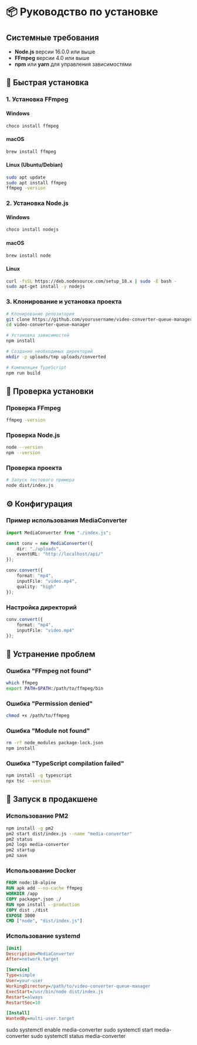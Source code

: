 # 📦 Руководство по установке

## Системные требования

- **Node.js** версии 16.0.0 или выше
- **FFmpeg** версии 4.0 или выше
- **npm** или **yarn** для управления зависимостями

## 🚀 Быстрая установка

### 1. Установка FFmpeg

#### Windows
```bash
choco install ffmpeg
```

#### macOS
```bash
brew install ffmpeg
```

#### Linux (Ubuntu/Debian)
```bash
sudo apt update
sudo apt install ffmpeg
ffmpeg -version
```

### 2. Установка Node.js

#### Windows
```bash
choco install nodejs
```

#### macOS
```bash
brew install node
```

#### Linux
```bash
curl -fsSL https://deb.nodesource.com/setup_18.x | sudo -E bash -
sudo apt-get install -y nodejs
```

### 3. Клонирование и установка проекта

```bash
# Клонирование репозитория
git clone https://github.com/yourusername/video-converter-queue-manager.git
cd video-converter-queue-manager

# Установка зависимостей
npm install

# Создание необходимых директорий
mkdir -p uploads/tmp uploads/converted

# Компиляция TypeScript
npm run build
```

## 🔧 Проверка установки

### Проверка FFmpeg
```bash
ffmpeg -version
```

### Проверка Node.js
```bash
node --version
npm --version
```

### Проверка проекта
```bash
# Запуск тестового примера
node dist/index.js
```

## ⚙️ Конфигурация

### Пример использования MediaConverter

```typescript
import MediaConverter from "./index.js";

const conv = new MediaConverter({
    dir: "./uploads",
    eventURL: "http://localhost/api/"
});

conv.convert({
    format: "mp4",
    inputFile: "video.mp4",
    quality: "high"
});
```

### Настройка директорий

```typescript
conv.convert({
    format: "mp4",
    inputFile: "video.mp4"
});
```

## 🐛 Устранение проблем

### Ошибка "FFmpeg not found"
```bash
which ffmpeg
export PATH=$PATH:/path/to/ffmpeg/bin
```

### Ошибка "Permission denied"
```bash
chmod +x /path/to/ffmpeg
```

### Ошибка "Module not found"
```bash
rm -rf node_modules package-lock.json
npm install
```

### Ошибка "TypeScript compilation failed"
```bash
npm install -g typescript
npx tsc --version
```

## 🚀 Запуск в продакшене

### Использование PM2
```bash
npm install -g pm2
pm2 start dist/index.js --name "media-converter"
pm2 status
pm2 logs media-converter
pm2 startup
pm2 save
```

### Использование Docker
```dockerfile
FROM node:18-alpine
RUN apk add --no-cache ffmpeg
WORKDIR /app
COPY package*.json ./
RUN npm install --production
COPY dist ./dist
EXPOSE 3000
CMD ["node", "dist/index.js"]
```

### Использование systemd
```ini
[Unit]
Description=MediaConverter
After=network.target

[Service]
Type=simple
User=your-user
WorkingDirectory=/path/to/video-converter-queue-manager
ExecStart=/usr/bin/node dist/index.js
Restart=always
RestartSec=10

[Install]
WantedBy=multi-user.target
```

sudo systemctl enable media-converter
sudo systemctl start media-converter
sudo systemctl status media-converter 